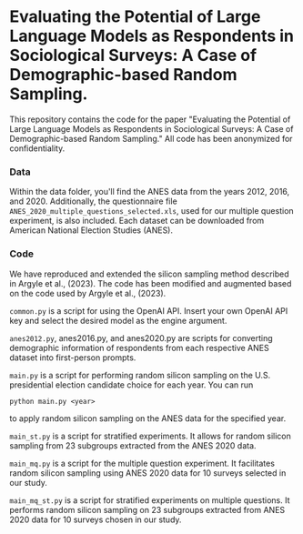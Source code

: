 # Evaluating the Potential of Large Language Models as Respondents in Sociological Surveys: A Case of Demographic-based Random Sampling.
This repository contains the code for the paper "Evaluating the Potential of Large Language Models as Respondents in Sociological Surveys: A Case of Demographic-based Random Sampling." All code has been anonymized for confidentiality.

### Data
Within the data folder, you'll find the ANES data from the years 2012, 2016, and 2020. Additionally, the questionnaire file `ANES_2020_multiple_questions_selected.xls`, used for our multiple question experiment, is also included. Each dataset can be downloaded from American National Election Studies (ANES).

### Code
We have reproduced and extended the silicon sampling method described in Argyle et al., (2023). The code has been modified and augmented based on the code used by Argyle et al., (2023).

`common.py` is a script for using the OpenAI API. Insert your own OpenAI API key and select the desired model as the engine argument.

`anes2012.py`, anes2016.py, and anes2020.py are scripts for converting demographic information of respondents from each respective ANES dataset into first-person prompts.

`main.py` is a script for performing random silicon sampling on the U.S. presidential election candidate choice for each year. You can run 
``` 
python main.py <year>
```
to apply random silicon sampling on the ANES data for the specified year.

`main_st.py` is a script for stratified experiments. It allows for random silicon sampling from 23 subgroups extracted from the ANES 2020 data.

`main_mq.py` is a script for the multiple question experiment. It facilitates random silicon sampling using ANES 2020 data for 10 surveys selected in our study.

`main_mq_st.py` is a script for stratified experiments on multiple questions. It performs random silicon sampling on 23 subgroups extracted from ANES 2020 data for 10 surveys chosen in our study.

